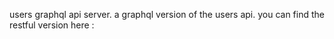 users graphql api server.
a graphql version of the users api.
you can find the restful version here : 